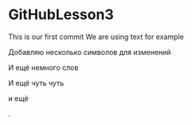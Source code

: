 # GitHubLesson3

This is our first commit
We are using text for example


Добавляю несколько символов для изменений

И ещё немного слов

И ещё чуть чуть

и ещё

.